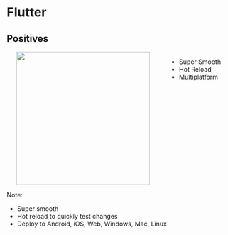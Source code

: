 # Flutter
## Positives

<div style="display: flex; justify-content: space-around;">
    <img src="img/flutter-logo-notext.svg" height="300" />

  <ul>
    <li class="fragment spaced-item" data-fragment-index="0">Super Smooth</li>
    <li class="fragment spaced-item" data-fragment-index="1">Hot Reload</li>
    <li class="fragment spaced-item" data-fragment-index="2">Multiplatform</li>
  </ul>
</div>

Note:
- Super smooth
- Hot reload to quickly test changes
- Deploy to Android, iOS, Web, Windows, Mac, Linux
